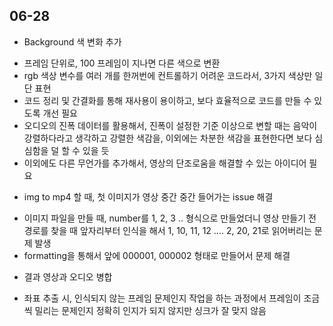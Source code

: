 ## 06-28

* Background 색 변화 추가
- 프레임 단위로, 100 프레임이 지나면 다른 색으로 변환
- rgb 색상 변수를 여러 개를 한꺼번에 컨트롤하기 어려운 코드라서, 3가지 색상만 일단 표현
- 코드 정리 및 간결화를 통해 재사용이 용이하고, 보다 효율적으로 코드를 만들 수 있도록 개선 필요
- 오디오의 진폭 데이터를 활용해서, 진폭이 설정한 기준 이상으로 변할 때는 음악이 강렬하다라고 생각하고 강렬한 색감을, 이외에는 차분한 색감을 표현한다면 보다 심심함을 덜 할 수 있을 듯
- 이외에도 다른 무언가를 추가해서, 영상의 단조로움을 해결할 수 있는 아이디어 필요

* img to mp4 할 때, 첫 이미지가 영상 중간 중간 들어가는 issue 해결
 - 이미지 파일을 만들 때, number를 1, 2, 3 .. 형식으로 만들었더니 영상 만들기 전 경로를 찾을 때 앞자리부터 인식을 해서 1, 10, 11, 12 .... 2, 20, 21로 읽어버리는 문제 발생
 - formatting을 통해서 앞에 000001, 000002 형태로 만들어서 문제 해결

* 결과 영상과 오디오 병합
- 좌표 추출 시, 인식되지 않는 프레임 문제인지 작업을 하는 과정에서 프레임이 조금씩 밀리는 문제인지 정확히 인지가 되지 않지만 싱크가 잘 맞지 않음

